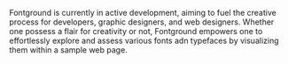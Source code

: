 Fontground is currently in active development, aiming to fuel the creative process for developers, graphic designers, and web designers. Whether one possess a flair for creativity or not, Fontground empowers one to effortlessly explore and assess various fonts adn typefaces by visualizing them within a sample web page.